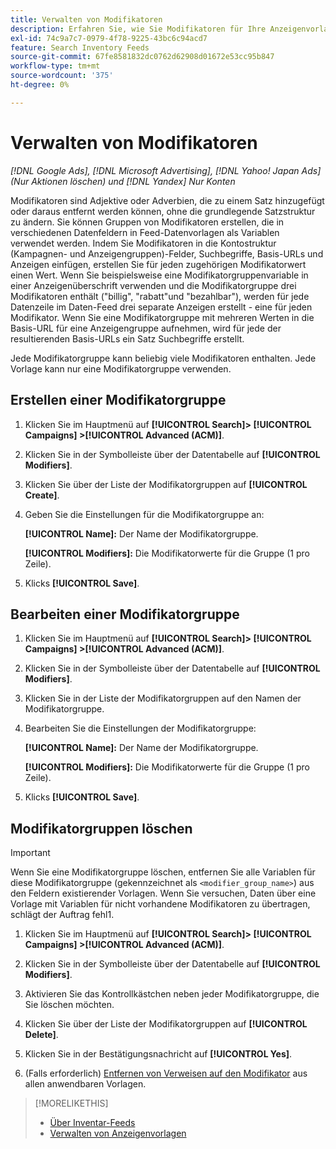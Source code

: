 ```yaml
---
title: Verwalten von Modifikatoren
description: Erfahren Sie, wie Sie Modifikatoren für Ihre Anzeigenvorlagen für Inventardaten-Feeds konfigurieren und verwalten.
exl-id: 74c9a7c7-0979-4f78-9225-43bc6c94acd7
feature: Search Inventory Feeds
source-git-commit: 67fe8581832dc0762d62908d01672e53cc95b847
workflow-type: tm+mt
source-wordcount: '375'
ht-degree: 0%

---
```


# Verwalten von Modifikatoren

*[!DNL Google Ads], [!DNL Microsoft Advertising], [!DNL Yahoo! Japan Ads] (Nur Aktionen löschen) und [!DNL Yandex] Nur Konten*

Modifikatoren sind Adjektive oder Adverbien, die zu einem Satz hinzugefügt oder daraus entfernt werden können, ohne die grundlegende Satzstruktur zu ändern. Sie können Gruppen von Modifikatoren erstellen, die in verschiedenen Datenfeldern in Feed-Datenvorlagen als Variablen verwendet werden. Indem Sie Modifikatoren in die Kontostruktur (Kampagnen- und Anzeigengruppen)-Felder, Suchbegriffe, Basis-URLs und Anzeigen einfügen, erstellen Sie für jeden zugehörigen Modifikatorwert einen Wert. Wenn Sie beispielsweise eine Modifikatorgruppenvariable in einer Anzeigenüberschrift verwenden und die Modifikatorgruppe drei Modifikatoren enthält (&quot;billig&quot;, &quot;rabatt&quot;und &quot;bezahlbar&quot;), werden für jede Datenzeile im Daten-Feed drei separate Anzeigen erstellt - eine für jeden Modifikator. Wenn Sie eine Modifikatorgruppe mit mehreren Werten in die Basis-URL für eine Anzeigengruppe aufnehmen, wird für jede der resultierenden Basis-URLs ein Satz Suchbegriffe erstellt.

Jede Modifikatorgruppe kann beliebig viele Modifikatoren enthalten. Jede Vorlage kann nur eine Modifikatorgruppe verwenden.

## Erstellen einer Modifikatorgruppe

1. Klicken Sie im Hauptmenü auf **[!UICONTROL Search]> [!UICONTROL Campaigns] >[!UICONTROL Advanced (ACM)]**.

1. Klicken Sie in der Symbolleiste über der Datentabelle auf **[!UICONTROL Modifiers]**.

1. Klicken Sie über der Liste der Modifikatorgruppen auf **[!UICONTROL Create]**.

1. Geben Sie die Einstellungen für die Modifikatorgruppe an:

   **[!UICONTROL Name]:** Der Name der Modifikatorgruppe.

   **[!UICONTROL Modifiers]:** Die Modifikatorwerte für die Gruppe (1 pro Zeile).

1. Klicks **[!UICONTROL Save]**.

## Bearbeiten einer Modifikatorgruppe

1. Klicken Sie im Hauptmenü auf **[!UICONTROL Search]> [!UICONTROL Campaigns] >[!UICONTROL Advanced (ACM)]**.

1. Klicken Sie in der Symbolleiste über der Datentabelle auf **[!UICONTROL Modifiers]**.

1. Klicken Sie in der Liste der Modifikatorgruppen auf den Namen der Modifikatorgruppe.

1. Bearbeiten Sie die Einstellungen der Modifikatorgruppe:

   **[!UICONTROL Name]:** Der Name der Modifikatorgruppe.

   **[!UICONTROL Modifiers]:** Die Modifikatorwerte für die Gruppe (1 pro Zeile).

1. Klicks **[!UICONTROL Save]**.

## Modifikatorgruppen löschen

>[!IMPORTANT]
>
>Wenn Sie eine Modifikatorgruppe löschen, entfernen Sie alle Variablen für diese Modifikatorgruppe (gekennzeichnet als `<modifier_group_name>`) aus den Feldern existierender Vorlagen. Wenn Sie versuchen, Daten über eine Vorlage mit Variablen für nicht vorhandene Modifikatoren zu übertragen, schlägt der Auftrag fehl1.

1. Klicken Sie im Hauptmenü auf **[!UICONTROL Search]> [!UICONTROL Campaigns] >[!UICONTROL Advanced (ACM)]**.

1. Klicken Sie in der Symbolleiste über der Datentabelle auf **[!UICONTROL Modifiers]**.

1. Aktivieren Sie das Kontrollkästchen neben jeder Modifikatorgruppe, die Sie löschen möchten.

1. Klicken Sie über der Liste der Modifikatorgruppen auf **[!UICONTROL Delete]**.

1. Klicken Sie in der Bestätigungsnachricht auf **[!UICONTROL Yes]**.

1. (Falls erforderlich) [Entfernen von Verweisen auf den Modifikator](/help/search-social-commerce/campaign-management/inventory-feeds/ad-templates/ad-template-manage.md) aus allen anwendbaren Vorlagen.

>[!MORELIKETHIS]
>
>* [Über Inventar-Feeds](/help/search-social-commerce/campaign-management/inventory-feeds/inventory-feeds-about.md)
>* [Verwalten von Anzeigenvorlagen](/help/search-social-commerce/campaign-management/inventory-feeds/ad-templates/ad-template-manage.md)
